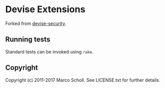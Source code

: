 # Devise Extensions

Forked from [devise-security](https://github.com/devise-security/devise-security).

## Running tests

Standard tests can be invoked using `rake`. 

## Copyright

Copyright (c) 2011-2017 Marco Scholl. See LICENSE.txt for further details.
